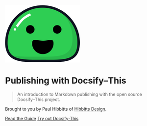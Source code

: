 ![logo](https://raw.githubusercontent.com/docsifyjs/docsify/develop/docs/_media/icon.svg)

# Publishing with Docsify&#8288;&#8211;&#8288;This

> An introduction to Markdown publishing with the open source Docsify&#8288;&#8211;&#8288;This project.

Brought to you by Paul Hibbitts of [Hibbitts Design](https://hibbittsdesign.org/).

[Read the Guide](#markdown-publishing-with-docsify828882118288this)
[Try out Docsify-This](https://docsify-this.net)
